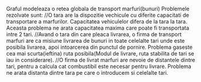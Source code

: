 
Graful modeleaza o retea globala de transport marfuri(bunuri)
Problemele rezolvate sunt:
//O tara are la dispozitie vechicule cu diferite capacitati de transportare a marfurilor. Capacitatea vehiculelor difera de la tara la tara. Aceasta problema ne arata capacitatea maxima care poate fi transportata intre 2 tari.
//Avand o tara din care pleaca livrarea, o firma de transport marfuri are ca misiune livrarea de bunuri in toate celelalte tari unde este posibila livrarea, apoi intoarcerea din punctul de pornire. Problema gaseste cea mai scurta(ieftina) ruta posibila(Modul de livrare, ruta stabilita de tari se iau in considerare).
//O firma de livrat marfuri are nevoie de distantele dintre tari, pentru a calcula cat combustibil este necesar pentru livrare. Problema ne arata distanta dintre tara pe care o introducem si celelalte tari.
